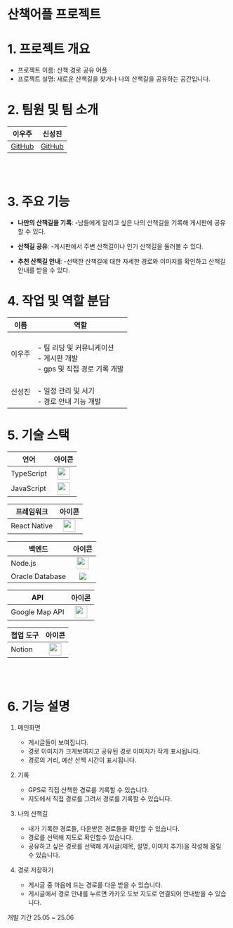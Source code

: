 # 산책어플 프로젝트

# 1. 프로젝트 개요
- 프로젝트 이름: 산책 경로 공유 어플
- 프로젝트 설명: 새로운 산책길을 찾거나 나의 산책길을 공유하는 공간입니다.


# 2. 팀원 및 팀 소개
| 이우주 | 신성진 |
|:------:|:------:| 
| [GitHub](https://github.com/) | [GitHub](https://github.com/) | 

<br/>
<br/>

# 3. 주요 기능

- **나만의 산책길을 기록**:
  -남들에게 알리고 싶은 나의 산책길을 기록해 게시판에 공유할 수 있다.

- **산책길  공유**:
  -게시판에서 주변 산책길이나 인기 산책길을 둘러볼 수 있다.

- **추천 산책길 안내**:
  -선택한 산책길에 대한 자세한 경로와 이미지를 확인하고 산책길 안내를 받을 수 있다.


# 4. 작업 및 역할 분담

| 이름   | 역할 |
|--------|------|
| 이우주 | <br>- 팀 리딩 및 커뮤니케이션<br>- 게시판 개발<br>- gps 및 직접 경로 기록 개발<br> |
| 신성진 | <br>- 일정 관리 및 서기<br>- 경로 안내 기능 개발<br> |

# 5. 기술 스택

| 언어        | 아이콘 |
|-------------|:------:|
| TypeScript  | <img src="https://img.shields.io/badge/typescript-3178C6?style=for-the-badge&logo=typescript&logoColor=white" height="28"> |
| JavaScript  | <img src="https://img.shields.io/badge/javascript-F7DF1E?style=for-the-badge&logo=javascript&logoColor=black" height="28"> |

| 프레임워크    | 아이콘 |
|--------------|:------:|
| React Native | <img src="https://img.shields.io/badge/react%20native-20232A?style=for-the-badge&logo=react&logoColor=61DAFB" height="28"> |

| 백엔드         | 아이콘 |
|----------------|:------:|
| Node.js        | <img src="https://img.shields.io/badge/node.js-339933?style=for-the-badge&logo=nodedotjs&logoColor=white" height="28"> |
| Oracle Database | <img src="https://img.shields.io/badge/oracle-F80000?style=for-the-badge&logo=oracle&logoColor=white"> |

| API           | 아이콘 |
|---------------|:------:|
| Google Map API | <img src="https://img.shields.io/badge/google%20maps-4285F4?style=for-the-badge&logo=google-maps&logoColor=white" height="28"> |

| 협업 도구 | 아이콘 |
|-----------|:------:|
| Notion    | <img src="https://img.shields.io/badge/Notion-000000?style=for-the-badge&logo=notion&logoColor=white" height="28"> |

<br/>
<br/>

# 6. 기능 설명
1. 메인화면
   - 게시글들이 보여집니다.
   - 경로 이미지가 크게보여지고 공유된 경로 이미지가 작게 표시됩니다.
   - 경로의 거리, 예산 산책 시간이 표시됩니다.

2. 기록
   - GPS로 직접 산책한 경로를 기록할 수 있습니다.
   - 지도에서 직접 경로를 그려서 경로를 기록할 수 있습니다.

3. 나의 산책길
   - 내가 기록한 경로들, 다운받은 경로들을 확인할 수 있습니다.
   - 경로를 선택해 지도로 확인할수 있습니다.
   - 공유하고 싶은 경로를 선택해 게시글(제목, 설명, 이미지 추가)을 작성해 올릴 수 있습니다.
   
4. 경로 저장하기
   - 게시글 중 마음에 드는 경로를 다운 받을 수 있습니다.
   - 게시글에서 경로 안내를 누르면 카카오 도보 지도로 연결되어 안내받을 수 있습니다.


개발 기간 25.05 ~ 25.06
